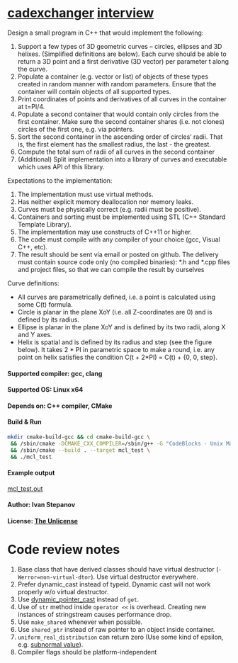 # [cadexchanger](https://cadexchanger.com/) [interview](https://cadexchanger.com/download/documents/hiring/CADEX%20C++%20assignment%20v4%20for%20probationers.pdf)


Design a small program in C++ that would implement the following:
1. Support a few types of 3D geometric curves – circles, ellipses and 3D helixes. (Simplified
   definitions are below). Each curve should be able to return a 3D point and a first derivative (3D
   vector) per parameter t along the curve.
2. Populate a container (e.g. vector or list) of objects of these types created in random manner with
   random parameters. Ensure that the container will contain objects of all supported types.
3. Print coordinates of points and derivatives of all curves in the container at t=PI/4.
4. Populate a second container that would contain only circles from the first container. Make sure the
   second container shares (i.e. not clones) circles of the first one, e.g. via pointers.
5. Sort the second container in the ascending order of circles’ radii. That is, the first element has the
   smallest radius, the last - the greatest.
6. Compute the total sum of radii of all curves in the second container
7. (Additional) Split implementation into a library of curves and executable which uses API of this library.

Expectations to the implementation:
1. The implementation must use virtual methods.
2. Has neither explicit memory deallocation nor memory leaks.
3. Curves must be physically correct (e.g. radii must be positive).
4. Containers and sorting must be implemented using STL (C++ Standard Template Library).
5. The implementation may use constructs of C++11 or higher.
6. The code must compile with any compiler of your choice (gcc, Visual C++, etc).
7. The result should be sent via email or posted on github. The delivery must contain source code only
   (no compiled binaries): *.h and *.cpp files and project files, so that we can compile the result by
   ourselves

Curve definitions:
- All curves are parametrically defined, i.e. a point is calculated using some C(t) formula.
- Circle is planar in the plane XoY (i.e. all Z-coordinates are 0) and is defined by its radius.
- Ellipse is planar in the plane XoY and is defined by its two radii, along X and Y axes.
- Helix is spatial and is defined by its radius and step (see the figure below). It takes 2 * PI in
  parametric space to make a round, i.e. any point on helix satisfies the condition C(t + 2*PI) = C(t) +
  {0, 0, step}.
 
#### Supported compiler: gcc, clang
 
#### Supported OS: Linux x64

#### Depends on: C++ compiler, CMake

#### Build & Run
```bash
mkdir cmake-build-gcc && cd cmake-build-gcc \
 && /sbin/cmake -DCMAKE_CXX_COMPILER=/sbin/g++ -G "CodeBlocks - Unix Makefiles" .. \
 && /sbin/cmake --build . --target mcl_test \
 && ./mcl_test
```

#### Example output
[mcl_test.out](./mcl_test.out)

#### Author: Ivan Stepanov 

#### License: [The Unlicense](./LICENSE.md)

# Code review notes

1. Base class that have derived classes should have virtual destructor (`-Werror=non-virtual-dtor`). Use virtual destructor everywhere.
1. Prefer dynamic_cast instead of typeid. Dynamic cast will not work properly w/o virtual destructor.
1. Use [dynamic_pointer_cast](https://en.cppreference.com/w/cpp/memory/shared_ptr/pointer_cast) instead of `get`.
1. Use of `str` method inside `operator <<` is overhead. Creating new instances of stringstream causes performance drop.
1. Use `make_shared` whenever when possible.
1. Use `shared_ptr` instead of raw pointer to an object inside container.
1. `uniform_real_distribution` can return zero (Use some kind of epsilon, e.g. [subnormal value](https://en.wikipedia.org/wiki/Denormal_number)).
1. Compiler flags should be platform-independent
